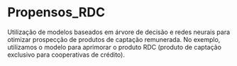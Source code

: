 # Propensos_RDC
Utilização de modelos baseados em árvore de decisão e redes neurais para otimizar prospecção de produtos de captação remunerada. No exemplo, utilizamos o modelo para aprimorar o produto RDC (produto de captação exclusivo para cooperativas de crédito). 
